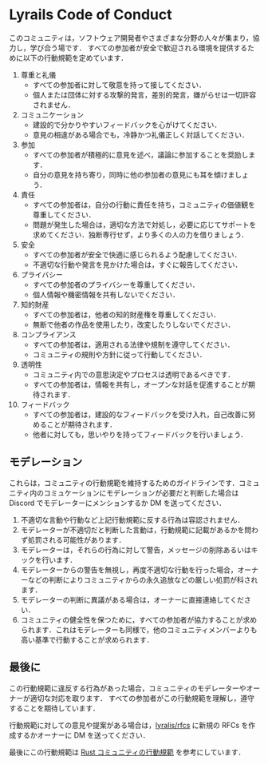 # Lyrails Code of Conduct

このコミュニティは，ソフトウェア開発者やさまざまな分野の人々が集まり，協力し，学び合う場です． すべての参加者が安全で歓迎される環境を提供するために以下の行動規範を定めています．

1. 尊重と礼儀
   - すべての参加者に対して敬意を持って接してください．
   - 個人または団体に対する攻撃的発言，差別的発言，嫌がらせは一切許容されません．
2. コミュニケーション
   - 建設的で分かりやすいフィードバックを心がけてください．
   - 意見の相違がある場合でも，冷静かつ礼儀正しく対話してください．
3. 参加
   - すべての参加者が積極的に意見を述べ，議論に参加することを奨励します．
   - 自分の意見を持ち寄り，同時に他の参加者の意見にも耳を傾けましょう．
4. 責任
   - すべての参加者は，自分の行動に責任を持ち，コミュニティの価値観を尊重してください．
   - 問題が発生した場合は，適切な方法で対処し，必要に応じてサポートを求めてください．独断専行せず，より多くの人の力を借りましょう．
5. 安全
   - すべての参加者が安全で快適に感じられるよう配慮してください．
   - 不適切な行動や発言を見かけた場合は，すぐに報告してください．
6. プライバシー
   - すべての参加者のプライバシーを尊重してください．
   - 個人情報や機密情報を共有しないでください．
7. 知的財産
   - すべての参加者は，他者の知的財産権を尊重してください．
   - 無断で他者の作品を使用したり，改変したりしないでください．
8. コンプライアンス
   - すべての参加者は，適用される法律や規制を遵守してください．
   - コミュニティの規則や方針に従って行動してください．
9. 透明性
   - コミュニティ内での意思決定やプロセスは透明であるべきです．
   - すべての参加者は，情報を共有し，オープンな対話を促進することが期待されます．
10. フィードバック
      - すべての参加者は，建設的なフィードバックを受け入れ，自己改善に努めることが期待されます．
      - 他者に対しても，思いやりを持ってフィードバックを行いましょう．

<!-- NOTE: フィードバックの部分のみ，インテントが正しく適用されないので一行ずらしてる -->

## モデレーション

これらは，コミュニティの行動規範を維持するためのガイドラインです．コミュニティ内のコミュケーションにモデレーションが必要だと判断した場合は Discord でモデレーターにメンションするか DM を送ってください．

1. 不適切な言動や行動など上記行動規範に反する行為は容認されません．
2. モデレーターが不適切だと判断した言動は，行動規範に記載があるかを問わず処罰される可能性があります．
3. モデレーターは，それらの行為に対して警告，メッセージの削除あるいはキックを行います．
4. モデレーターからの警告を無視し，再度不適切な行動を行った場合，オーナーなどの判断によりコミュニティからの永久追放などの厳しい処罰が科されます．
5. モデレーターの判断に異議がある場合は，オーナーに直接連絡してください．
6. コミュニティの健全性を保つために，すべての参加者が協力することが求められます．これはモデレーターも同様で，他のコミュニティメンバーよりも高い基準で行動することが求められます．

## 最後に

この行動規範に違反する行為があった場合，コミュニティのモデレーターやオーナーが適切な対応を取ります． すべての参加者がこの行動規範を理解し，遵守することを期待しています．

行動規範に対しての意見や提案がある場合は，[lyralis/rfcs](https://github.com/lyralis/rfcs) に新規の RFCs を作成するかオーナーに DM を送ってください．

最後にこの行動規範は [Rust コミュニティの行動規範](https://www.rust-lang.org/policies/code-of-conduct) を参考にしています．
